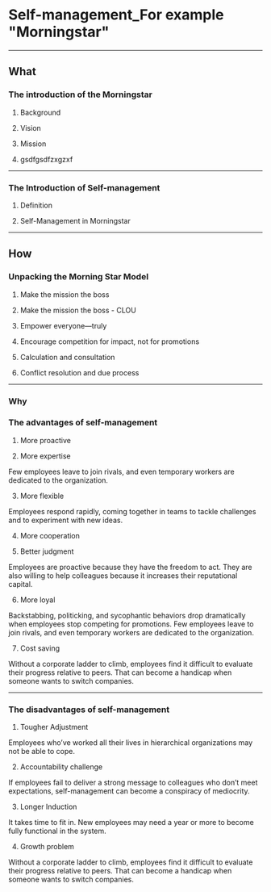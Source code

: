 # Self-management_For example "Morningstar"
---
## What
### The introduction of the Morningstar
1. Background

1. Vision

2. Mission

3.   gsdfgsdfzxgzxf

---

### The Introduction of Self-management
1. Definition

2. Self-Management in Morningstar

---

## How
### Unpacking the Morning Star Model
1. Make the mission the boss

2. Make the mission the boss - CLOU

3. Empower everyone—truly

4. Encourage competition for impact, not for promotions

5. Calculation and consultation

6. Conflict resolution and due process

---

### Why
### The advantages of self-management
1. More proactive

2. More expertise

Few employees leave to join rivals, and even temporary workers are dedicated to the organization.

3. More flexible

Employees respond rapidly, coming together in teams to tackle challenges and to experiment with new ideas.

4. More cooperation

5. Better judgment

Employees are proactive because they have the freedom to act. They are also willing to help colleagues because it increases their reputational capital.

6. More loyal

Backstabbing, politicking, and sycophantic behaviors drop dramatically when employees stop competing for promotions. Few employees leave to join rivals, and even temporary workers are dedicated to the organization.

7. Cost saving

Without a corporate ladder to climb, employees find it difficult to evaluate their progress relative to peers. That can become a handicap when someone wants to switch companies.

---

### The disadvantages of self-management
1. Tougher Adjustment

Employees who’ve worked all their lives in hierarchical organizations may not be able to cope.

2. Accountability challenge

If employees fail to deliver a strong message to colleagues who don’t meet expectations, self-management can become a conspiracy of mediocrity.

3. Longer Induction

It takes time to fit in. New employees may need a year or more to become fully functional in the system.

4. Growth problem

Without a corporate ladder to climb, employees find it difficult to evaluate their progress relative to peers. That can become a handicap when someone wants to switch companies.

